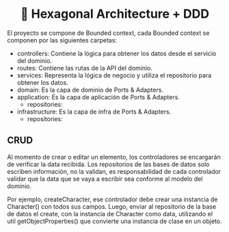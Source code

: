 <h1 align="center">
  💪 Hexagonal Architecture + DDD
</h1>

El proyecto se compone de Bounded context, cada Bounded context se componen por las siguientes carpetas:

- controllers: Contiene la lógica para obtener los datos desde el servicio del dominio.
- routes: Contiene las rutas de la API del dominio.
- services: Representa la lógica de negocio y utiliza el repositorio para obtener los datos.
- domain: Es la capa de dominio de Ports & Adapters.
- application: Es la capa de aplicación de Ports & Adapters.
  - repositories:
- infrastructure: Es la capa de infra de Ports & Adapters.
  - repositories:

## CRUD

Al momento de crear o editar un elemento, los controladores se encargarán de verificar la data recibida.
Los repositorios de las bases de datos solo escriben información, no la validan, es responsabilidad de cada controlador validar que la data que se vaya a escribir sea conforme al modelo del dominio.

Por ejemplo, createCharacter, ese controlador debe crear una instancia de Character() con todos sus campos.
Luego, enviar al repositorio de la base de datos el create, con la instancia de Character como data, utilizando el util getObjectProperties() que convierte una instancia de clase en un objeto.
